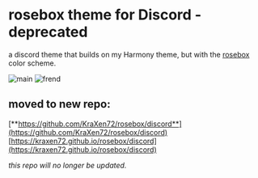 # rosebox theme for Discord - deprecated
a discord theme that builds on my Harmony theme, but with the [rosebox](https://github.com/KraXen72/rosebox) color scheme. 

![main](https://cdn.discordapp.com/attachments/704792091955429426/769205102393032744/unknown.png)
![frend](https://cdn.discordapp.com/attachments/704792091955429426/769205114556383262/unknown.png)

## moved to new repo:
[**https://github.com/KraXen72/rosebox/discord**](https://github.com/KraXen72/rosebox/discord)  
[https://kraxen72.github.io/rosebox/discord](https://kraxen72.github.io/rosebox/discord)     

*this repo will no longer be updated.*
